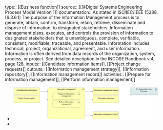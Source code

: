 type:: [[Business function]]
source:: [[@Digital Systems Engineering Process Model Version 1]]
documentation:: As stated in ISO/IEC/IEEE 15288, [6.3.6.1] The purpose of the Information Management process is to generate, obtain, confirm, transform, retain, retrieve, disseminate and dispose of information, to designated stakeholders.  Information management plans, executes, and controls the provision of information to designated stakeholders that is unambiguous, complete, verifiable, consistent, modifiable, traceable, and presentable. Information includes technical, project, organizational, agreement, and user information. Information is often derived from data records of the organization, system, process, or project.  See detailed description in the INCOSE Handbook v.4, page 128.
inputs:: [[Candidate information items]], [[Project change requests]]
outputs:: [[Information management strategy]], [[Information repository]], [[Information management record]]
activities:: [[Prepare for information management]], [[Perform information management]]

- ![image.png](../assets/image_1689496881929_0.png)
-